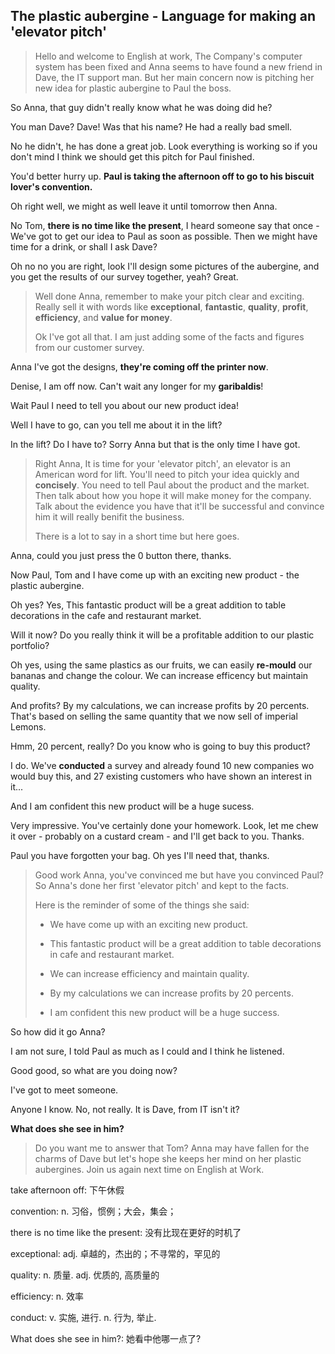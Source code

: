 ## The plastic aubergine - Language for making an 'elevator pitch'

> Hello and welcome to English at work, The Company's computer system has been fixed and Anna seems to have found a new friend in Dave, the IT support man. But her main concern now is pitching her new idea for plastic aubergine to Paul the boss.

So Anna, that guy didn't really know what he was doing did he? 

You man Dave? Dave! Was that his name? He had a really bad smell. 

No he didn't, he has done a great job. Look everything is working so if you don't mind I think we should get this pitch for Paul finished. 

You'd better hurry up. **Paul is taking the afternoon off to go to his biscuit lover's convention.**

Oh right well, we might as well leave it until tomorrow then Anna. 

No Tom, **there is no time like the present**, I heard someone say that once - We've got  to get our idea to Paul as soon as possible. Then we might have time for a drink, or shall I ask Dave? 

Oh no no you are right, look I'll design some pictures of the aubergine, and you get  the results of our survey together, yeah? Great.

> Well done Anna, remember to make your pitch clear and exciting. Really sell it with words like **exceptional**, **fantastic**, **quality**, **profit**, **efficiency**, and **value for money**. 
> 
> Ok I've got all that. I am just adding some of the facts and figures from our customer survey. 

Anna I've got the designs, **they're coming off the printer now**. 

Denise, I am off now. Can't wait any longer for my **garibaldis**!

Wait Paul I need to tell you about our new product idea!  

Well I have to go, can you tell me about it in the lift?

In the lift? Do I have to? Sorry Anna but that is the only time I have got. 

> Right Anna, It is time for your 'elevator pitch', an elevator is an American word for lift. You'll need to pitch your idea quickly and **concisely**. You need to tell Paul about the product and the market. Then talk about how you hope it will make money for the company. Talk about the evidence you have that it'll be successful and convince him it will really benifit the business. 
> 
> There is a lot to say in a short time but here goes.

 Anna, could you just press the 0 button there, thanks. 

Now Paul, Tom and I have come up with an exciting new product - the plastic aubergine. 

Oh yes? Yes, This fantastic product will be a great addition to table decorations in the cafe and restaurant market.

Will it now? Do you really think it will be a profitable addition to our plastic portfolio?

Oh yes, using the same plastics as our fruits, we can easily **re-mould** our bananas and change the colour. We can increase efficency but maintain quality. 

And profits? By my calculations, we can increase profits by 20 percents. That's based on selling the same quantity that we now sell of imperial Lemons.

Hmm, 20 percent, really? Do you know who is going to buy this product? 

I do. We've **conducted** a survey and already found 10 new companies wo would buy this, and 27 existing customers who have shown an interest in it...

And I am confident this new product will be a huge sucess. 

Very impressive. You've certainly done your homework. Look, let me chew it over - probably on a custard cream - and I'll get back to you. Thanks.

Paul you have forgotten your bag. Oh yes I'll need that, thanks. 

> Good work Anna, you've convinced me but have you convinced Paul? So Anna's done her first 'elevator pitch' and kept to the facts.
> 
> Here is the reminder of some of the things she said:
> 
> * We have come up with an exciting new product.
> 
> * This fantastic product will be a great addition to table decorations in cafe and restaurant market. 
> 
> * We can increase efficiency and maintain quality. 
> 
> * By my calculations we can increase profits by 20 percents.
> 
> * I am confident this new product will be a huge success. 

So how did it go Anna? 

I am not sure, I told Paul as much as I could and I think he listened. 

Good good, so what are you doing now? 

I've got to meet someone.

Anyone I know. No, not really. It is Dave, from IT isn't it?

**What does she see in him?**

> Do you want me to answer that Tom?  Anna may have fallen for the charms of Dave but let's hope she keeps her mind on her plastic aubergines. Join us again next time on English at Work.

take afternoon off: 下午休假

convention: n. 习俗，惯例；大会，集会；

there is no time like the present: 没有比现在更好的时机了

exceptional: adj. 卓越的，杰出的；不寻常的，罕见的

quality: n. 质量. adj. 优质的, 高质量的

efficiency: n. 效率

conduct: v. 实施, 进行. n. 行为, 举止.

What does she see in him?: 她看中他哪一点了?
